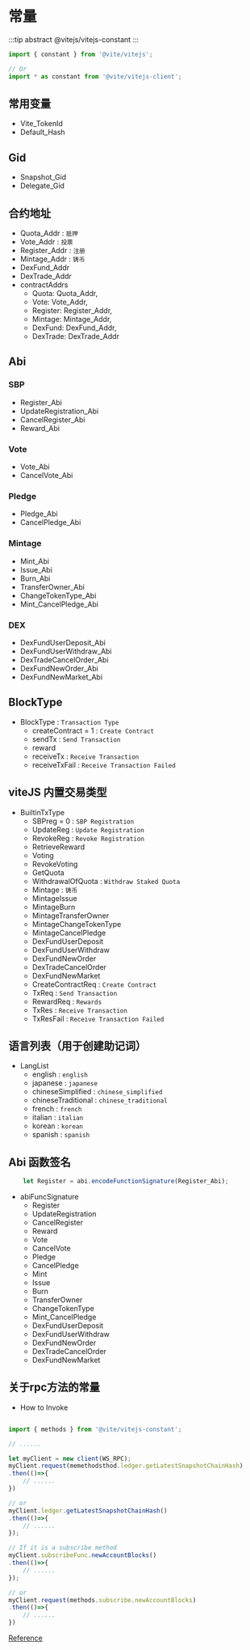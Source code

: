 # 常量

:::tip abstract
@vitejs/vitejs-constant
:::

```javascript 引入
import { constant } from '@vite/vitejs';

// Or
import * as constant from '@vite/vitejs-client';
```

## 常用变量

- Vite_TokenId
- Default_Hash

## Gid

- Snapshot_Gid
- Delegate_Gid

## 合约地址

- Quota_Addr : `抵押`
- Vote_Addr : `投票`
- Register_Addr : `注册`
- Mintage_Addr : `铸币`
- DexFund_Addr
- DexTrade_Addr
- contractAddrs
    - Quota: Quota_Addr,
    - Vote: Vote_Addr,
    - Register: Register_Addr,
    - Mintage: Mintage_Addr,
    - DexFund: DexFund_Addr,
    - DexTrade: DexTrade_Addr

## Abi

### SBP

- Register_Abi
- UpdateRegistration_Abi
- CancelRegister_Abi
- Reward_Abi

### Vote

- Vote_Abi
- CancelVote_Abi

### Pledge

- Pledge_Abi
- CancelPledge_Abi

### Mintage

- Mint_Abi
- Issue_Abi
- Burn_Abi
- TransferOwner_Abi
- ChangeTokenType_Abi
- Mint_CancelPledge_Abi

### DEX

- DexFundUserDeposit_Abi
- DexFundUserWithdraw_Abi
- DexTradeCancelOrder_Abi
- DexFundNewOrder_Abi
- DexFundNewMarket_Abi

## BlockType

- BlockType : `Transaction Type`
    - createContract = 1 : `Create Contract`
    - sendTx : `Send Transaction`
    - reward
    - receiveTx : `Receive Transaction`
    - receiveTxFail : `Receive Transaction Failed`

## viteJS 内置交易类型

- BuiltinTxType
    - SBPreg = 0 : `SBP Registration`
    - UpdateReg : `Update Registration`
    - RevokeReg : `Revoke Registration`
    - RetrieveReward 
    - Voting
    - RevokeVoting
    - GetQuota
    - WithdrawalOfQuota : `Withdraw Staked Quota`
    - Mintage : `铸币`
    - MintageIssue
    - MintageBurn
    - MintageTransferOwner 
    - MintageChangeTokenType
    - MintageCancelPledge
    - DexFundUserDeposit
    - DexFundUserWithdraw
    - DexFundNewOrder
    - DexTradeCancelOrder
    - DexFundNewMarket
    - CreateContractReq : `Create Contract`
    - TxReq : `Send Transaction`
    - RewardReq : `Rewards`
    - TxRes : `Receive Transaction`
    - TxResFail : `Receive Transaction Failed`

## 语言列表（用于创建助记词）

- LangList
    - english : `english`
    - japanese : `japanese`
    - chineseSimplified : `chinese_simplified`
    - chineseTraditional : `chinese_traditional`
    - french : `french`
    - italian : `italian`
    - korean : `korean`
    - spanish : `spanish`

## Abi 函数签名

```javascript
    let Register = abi.encodeFunctionSignature(Register_Abi);
```

- abiFuncSignature
    - Register
    - UpdateRegistration
    - CancelRegister
    - Reward
    - Vote
    - CancelVote
    - Pledge
    - CancelPledge
    - Mint
    - Issue
    - Burn
    - TransferOwner
    - ChangeTokenType
    - Mint_CancelPledge
    - DexFundUserDeposit
    - DexFundUserWithdraw
    - DexFundNewOrder
    - DexTradeCancelOrder
    - DexFundNewMarket

## 关于rpc方法的常量

- How to Invoke

```javascript

import { methods } from '@vite/vitejs-constant';

// ......

let myClient = new client(WS_RPC);
myClient.request(memethodsthod.ledger.getLatestSnapshotChainHash)
.then(()=>{
    // ......
})

// or
myClient.ledger.getLatestSnapshotChainHash()
.then(()=>{
    // ......
});

// If it is a subscribe method
myClient.subscribeFunc.newAccountBlocks()
.then(()=>{
    // ......
});

// or
myClient.request(methods.subscribe.newAccountBlocks)
.then(()=>{
    // ......
})
```

[Reference](/api/rpc/)
